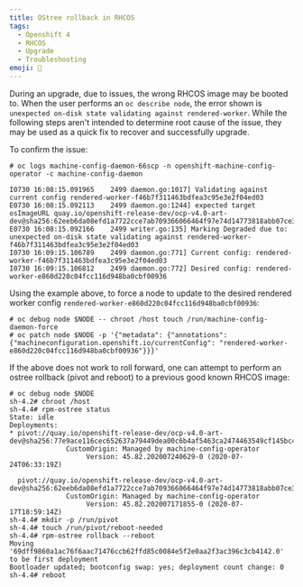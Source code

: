 ```yaml
---
title: OStree rollback in RHCOS
tags:
  - Openshift 4
  - RHCOS
  - Upgrade
  - Troubleshooting
emoji: 🧰
---
```


During an upgrade, due to issues, the wrong RHCOS image may be booted to.  When the user performs an `oc describe node`, the error shown is `unexpected on-disk state validating against rendered-worker`.  While the following steps aren't intended to determine root cause of the issue, they may be used as a quick fix to recover and successfully upgrade.

To confirm the issue:
```oc
# oc logs machine-config-daemon-66scp -n openshift-machine-config-operator -c machine-config-daemon

I0730 16:08:15.091965    2499 daemon.go:1017] Validating against current config rendered-worker-f46b7f311463bdfea3c95e3e2f04ed03
E0730 16:08:15.092113    2499 daemon.go:1244] expected target osImageURL quay.io/openshift-release-dev/ocp-v4.0-art-dev@sha256:62eeb6da08efd1a7722cce7ab709366066464f97e74d14773818abb07ce3f7a7
E0730 16:08:15.092166    2499 writer.go:135] Marking Degraded due to: unexpected on-disk state validating against rendered-worker-f46b7f311463bdfea3c95e3e2f04ed03
I0730 16:09:15.106789    2499 daemon.go:771] Current config: rendered-worker-f46b7f311463bdfea3c95e3e2f04ed03
I0730 16:09:15.106812    2499 daemon.go:772] Desired config: rendered-worker-e860d220c04fcc116d948ba0cbf00936
```

Using the example above, to force a node to update to the desired rendered worker config `rendered-worker-e860d220c04fcc116d948ba0cbf00936`:
```oc
# oc debug node $NODE -- chroot /host touch /run/machine-config-daemon-force
# oc patch node $NODE -p '{"metadata": {"annotations": {"machineconfiguration.openshift.io/currentConfig": "rendered-worker-e860d220c04fcc116d948ba0cbf00936"}}}'
```

If the above does not work to roll forward, one can attempt to perform an ostree rollback (pivot and reboot) to a previous good known RHCOS image:
```oc
# oc debug node $NODE
sh-4.2# chroot /host
sh-4.4# rpm-ostree status
State: idle
Deployments:
* pivot://quay.io/openshift-release-dev/ocp-v4.0-art-dev@sha256:77e9ace116cec652637a79449dea00c6b4af5463ca2474463549cf145bc44438
              CustomOrigin: Managed by machine-config-operator
                   Version: 45.82.202007240629-0 (2020-07-24T06:33:19Z)

  pivot://quay.io/openshift-release-dev/ocp-v4.0-art-dev@sha256:62eeb6da08efd1a7722cce7ab709366066464f97e74d14773818abb07ce3f7a7
              CustomOrigin: Managed by machine-config-operator
                   Version: 45.82.202007171855-0 (2020-07-17T18:59:14Z)
sh-4.4# mkdir -p /run/pivot
sh-4.4# touch /run/pivot/reboot-needed
sh-4.4# rpm-ostree rollback --reboot
Moving '69dff9860a1ac76f6aac71476ccb62ffd85c0084e5f2e0aa2f3ac396c3cb4142.0' to be first deployment
Bootloader updated; bootconfig swap: yes; deployment count change: 0
sh-4.4# reboot
```
